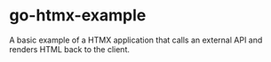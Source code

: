 # go-htmx-example

A basic example of a HTMX application that calls an external API and renders HTML back to the client.
